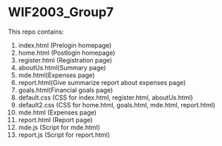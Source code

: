# WIF2003_Group7

This repo contains:
1. index.html (Prelogin homepage)
2. home.html (Postlogin homepage)
3. register.html (Registration page)
4. aboutUs.html(Summary page)
5. mde.html(Expenses page)
6. report.html(Give summarize report about expenses page)
7. goals.html(Financial goals page)
8. default.css (CSS for index.html, register.html, aboutUs.html)
9. default2.css (CSS for home.html, goals.html, mde.html, report.html)
10. mde.html (Expenses page)
11. report.html (Report page)
12. mde.js (Script for mde.html)
13. report.js (Script for report.html)
